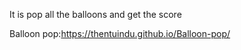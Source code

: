 It is pop all the balloons and get the score


Balloon pop:https://thentuindu.github.io/Balloon-pop/

